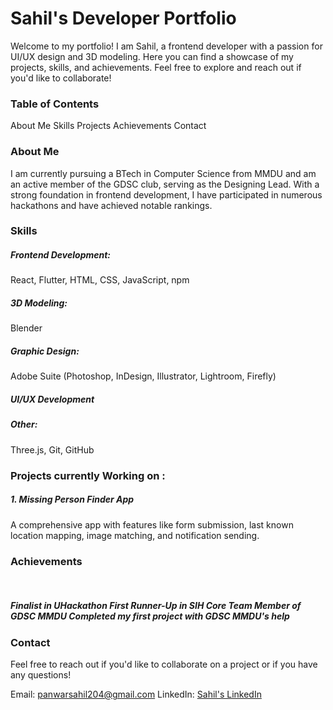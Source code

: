 <h1>Sahil's Developer Portfolio</h1>

Welcome to my portfolio! I am Sahil, a frontend developer with a passion for UI/UX design and 3D modeling. Here you can find a showcase of my projects, skills, and achievements. Feel free to explore and reach out if you'd like to collaborate!

<h3>Table of Contents</h3>
About Me
Skills
Projects
Achievements
Contact
<h3>About Me</h3>

I am currently pursuing a BTech in Computer Science from MMDU and am an active member of the GDSC club, serving as the Designing Lead. With a strong foundation in frontend development, I have participated in numerous hackathons and have achieved notable rankings.

<h3>Skills</h3>

<h5>Frontend Development:</h5> React, Flutter, HTML, CSS, JavaScript, npm
<h5>3D Modeling:</h5> Blender
<h5>Graphic Design:</h5> Adobe Suite (Photoshop, InDesign, Illustrator, Lightroom, Firefly)
<h5>UI/UX Development</h5>
<h5>Other:</h5> Three.js, Git, GitHub

<h3>Projects currently Working on :</h3>

<h5>1. Missing Person Finder App</h5>
A comprehensive app with features like form submission, last known location mapping, image matching, and notification sending.
<h3>Achievements</h3><br>
<h5>Finalist in UHackathon
First Runner-Up in SIH
Core Team Member of GDSC MMDU
Completed my first project with GDSC MMDU's help</h5>

<h3>Contact</h3>
Feel free to reach out if you'd like to collaborate on a project or if you have any questions!

Email: panwarsahil204@gmail.com
LinkedIn: [Sahil's LinkedIn](https://www.linkedin.com/in/sahil-panwar-715b27250/)

